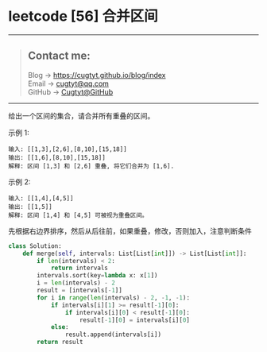 # leetcode [56] 合并区间

---
> ## Contact me:
> Blog -> <https://cugtyt.github.io/blog/index>  
> Email -> <cugtyt@qq.com>  
> GitHub -> [Cugtyt@GitHub](https://github.com/Cugtyt)

---

给出一个区间的集合，请合并所有重叠的区间。

示例 1:
```
输入: [[1,3],[2,6],[8,10],[15,18]]
输出: [[1,6],[8,10],[15,18]]
解释: 区间 [1,3] 和 [2,6] 重叠, 将它们合并为 [1,6].
```

示例 2:
```
输入: [[1,4],[4,5]]
输出: [[1,5]]
解释: 区间 [1,4] 和 [4,5] 可被视为重叠区间。
```

先根据右边界排序，然后从后往前，如果重叠，修改，否则加入，注意判断条件

``` python
class Solution:
    def merge(self, intervals: List[List[int]]) -> List[List[int]]:
        if len(intervals) < 2:
            return intervals
        intervals.sort(key=lambda x: x[1])
        i = len(intervals) - 2
        result = [intervals[-1]]
        for i in range(len(intervals) - 2, -1, -1):
            if intervals[i][1] >= result[-1][0]:
                if intervals[i][0] < result[-1][0]:
                    result[-1][0] = intervals[i][0]
            else:
                result.append(intervals[i])
        return result
```